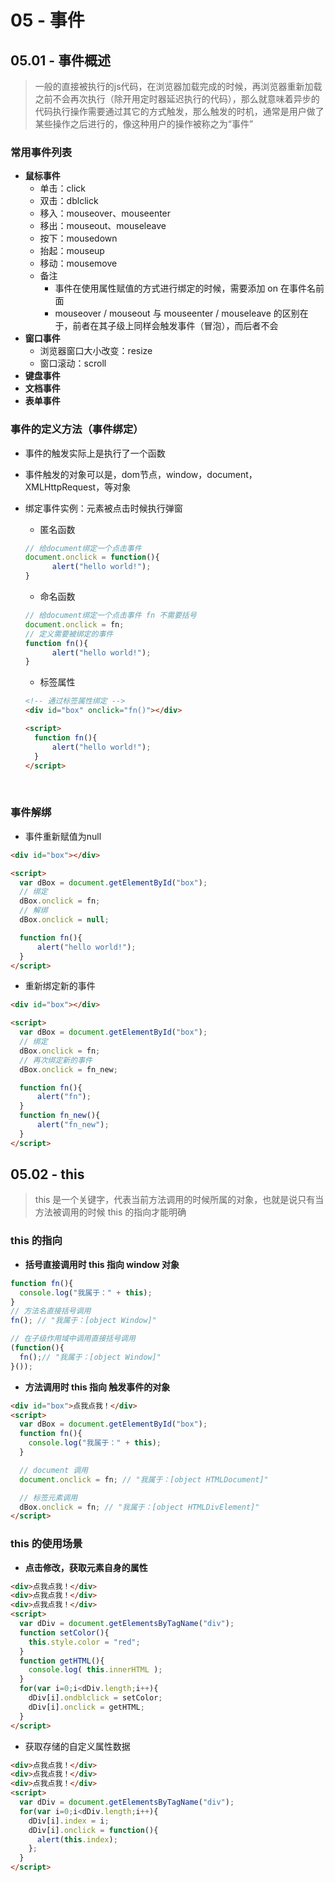 # 05 - 事件

## 05.01 - 事件概述

> 一般的直接被执行的js代码，在浏览器加载完成的时候，再浏览器重新加载之前不会再次执行（除开用定时器延迟执行的代码），那么就意味着异步的代码执行操作需要通过其它的方式触发，那么触发的时机，通常是用户做了某些操作之后进行的，像这种用户的操作被称之为“事件”

### 常用事件列表

- **鼠标事件**
  - 单击：click
  - 双击：dblclick
  - 移入：mouseover、mouseenter
  - 移出：mouseout、mouseleave
  - 按下：mousedown
  - 抬起：mouseup
  - 移动：mousemove
  - 备注
    - 事件在使用属性赋值的方式进行绑定的时候，需要添加 on 在事件名前面
    - mouseover / mouseout 与 mouseenter / mouseleave 的区别在于，前者在其子级上同样会触发事件（冒泡），而后者不会
- **窗口事件**
  - 浏览器窗口大小改变：resize
  - 窗口滚动：scroll
- **键盘事件**
- **文档事件**
- **表单事件**

### 事件的定义方法（事件绑定）

- 事件的触发实际上是执行了一个函数

- 事件触发的对象可以是，dom节点，window，document，XMLHttpRequest，等对象

- 绑定事件实例：元素被点击时候执行弹窗

  - 匿名函数

  ```js
  // 给document绑定一个点击事件
  document.onclick = function(){
    	alert("hello world!");
  }
  ```

  - 命名函数

  ```js
  // 给document绑定一个点击事件 fn 不需要括号
  document.onclick = fn;
  // 定义需要被绑定的事件
  function fn(){
    	alert("hello world!");
  }
  ```

  - 标签属性

  ```html
  <!-- 通过标签属性绑定 -->
  <div id="box" onclick="fn()"></div>

  <script>
    function fn(){
        alert("hello world!");
    }
  </script>
  ```

  ​

### 事件解绑

- 事件重新赋值为null


````html
<div id="box"></div>

<script>
  var dBox = document.getElementById("box");
  // 绑定
  dBox.onclick = fn;
  // 解绑
  dBox.onclick = null;

  function fn(){
      alert("hello world!");
  }
</script>
````

- 重新绑定新的事件

```html
<div id="box"></div>

<script>
  var dBox = document.getElementById("box");
  // 绑定
  dBox.onclick = fn;
  // 再次绑定新的事件
  dBox.onclick = fn_new;

  function fn(){
      alert("fn");
  }
  function fn_new(){
      alert("fn_new");
  }
</script>
```

## 05.02 - this

> this 是一个关键字，代表当前方法调用的时候所属的对象，也就是说只有当方法被调用的时候 this 的指向才能明确

### this 的指向

- **括号直接调用时 this 指向 window 对象**

```js
function fn(){
  console.log("我属于：" + this);
}
// 方法名直接括号调用
fn(); // "我属于：[object Window]"

// 在子级作用域中调用直接括号调用
(function(){
  fn();// "我属于：[object Window]"
}());
```

- **方法调用时 this 指向 触发事件的对象**

```html
<div id="box">点我点我！</div>
<script>
  var dBox = document.getElementById("box");
  function fn(){
    console.log("我属于：" + this);
  }

  // document 调用
  document.onclick = fn; // "我属于：[object HTMLDocument]"

  // 标签元素调用
  dBox.onclick = fn; // "我属于：[object HTMLDivElement]"
</script>
```

### this 的使用场景

- **点击修改，获取元素自身的属性**

```html
<div>点我点我！</div>
<div>点我点我！</div>
<div>点我点我！</div>
<script>
  var dDiv = document.getElementsByTagName("div");
  function setColor(){
    this.style.color = "red";
  }
  function getHTML(){
  	console.log( this.innerHTML );
  }
  for(var i=0;i<dDiv.length;i++){
    dDiv[i].ondblclick = setColor;
    dDiv[i].onclick = getHTML;
  }
</script>
```

- 获取存储的自定义属性数据

```html
<div>点我点我！</div>
<div>点我点我！</div>
<div>点我点我！</div>
<script>
  var dDiv = document.getElementsByTagName("div");
  for(var i=0;i<dDiv.length;i++){
    dDiv[i].index = i;
    dDiv[i].onclick = function(){
      alert(this.index);
    };
  }
</script>
```
